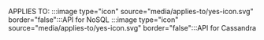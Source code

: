 APPLIES TO: :::image type="icon" source="media/applies-to/yes-icon.svg" border="false":::API for NoSQL :::image type="icon" source="media/applies-to/yes-icon.svg" border="false":::API for Cassandra

